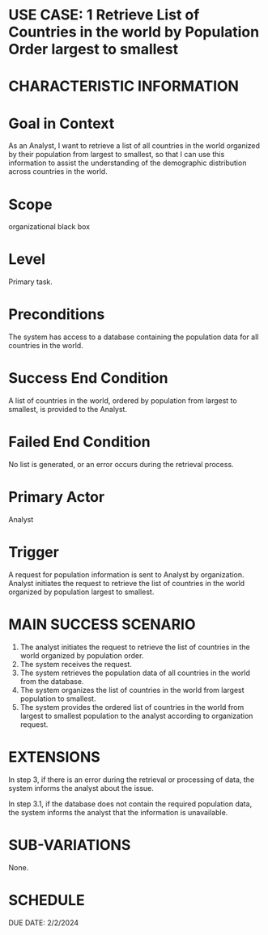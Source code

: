 **USE CASE: 1 Retrieve List of Countries in the world by Population Order largest to smallest**
===============================================================================

**CHARACTERISTIC INFORMATION**
================================

**Goal in Context**
===================

As an Analyst, I want to retrieve a list of all countries in the world organized by their population from largest to smallest, so that I can use this information to assist the understanding of the demographic distribution across countries in the world.

**Scope**
===========
 
organizational black box

**Level**
==========

Primary task.

**Preconditions**
=================

The system has access to a database containing the population data for all countries in the world.

**Success End Condition**
===============================

A list of countries in the world, ordered by population from largest to smallest, is provided to the Analyst.

**Failed End Condition**
========================

No list is generated, or an error occurs during the retrieval process.

**Primary Actor**
==================

Analyst 

**Trigger**
===========

A request for population information is sent to Analyst by organization. Analyst initiates the request to retrieve the list of countries in the world organized by population largest to smallest.

**MAIN SUCCESS SCENARIO**
===========================

1. The analyst initiates the request to retrieve the list of countries in the world organized by population order.
2. The system receives the request.
3. The system retrieves the population data of all countries in the world from the database.
4. The system organizes the list of countries in the world from largest population to smallest.
5. The system provides the ordered list of countries in the world from largest to smallest population to the analyst according to organization request. 

**EXTENSIONS**
================

In step 3, if there is an error during the retrieval or processing of data, the system informs the analyst about the issue.

In step 3.1, if the database does not contain the required population data, the system informs the analyst that the information is unavailable.

**SUB-VARIATIONS**
====================

None.

**SCHEDULE**
===============

DUE DATE: 2/2/2024

